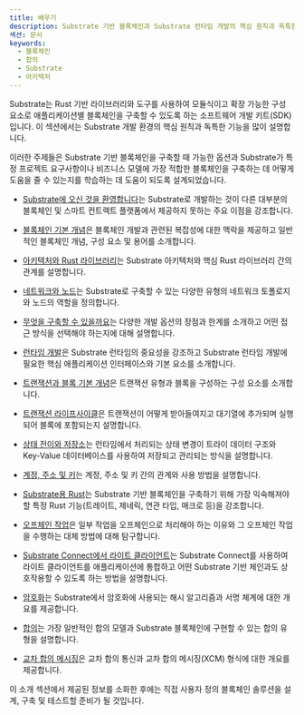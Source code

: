 ```yaml
---
title: 배우기
description: Substrate 기반 블록체인과 Substrate 런타임 개발의 핵심 원칙과 독특한 기능을 설명합니다.
섹션: 문서
keywords:
  - 블록체인
  - 합의
  - Substrate
  - 아키텍처
---
```


Substrate는 Rust 기반 라이브러리와 도구를 사용하여 모듈식이고 확장 가능한 구성 요소로 애플리케이션별 블록체인을 구축할 수 있도록 하는 소프트웨어 개발 키트(SDK)입니다.
이 섹션에서는 Substrate 개발 환경의 핵심 원칙과 독특한 기능을 많이 설명합니다.

이러한 주제들은 Substrate 기반 블록체인을 구축할 때 가능한 옵션과 Substrate가 특정 프로젝트 요구사항이나 비즈니스 모델에 가장 적합한 블록체인을 구축하는 데 어떻게 도움을 줄 수 있는지를 학습하는 데 도움이 되도록 설계되었습니다.

- [Substrate에 오신 것을 환영합니다](/learn/welcome-to-substrate/)는 Substrate로 개발하는 것이 다른 대부분의 블록체인 및 스마트 컨트랙트 플랫폼에서 제공하지 못하는 주요 이점을 강조합니다.

- [블록체인 기본 개념](/learn/blockchain-basics/)은 블록체인 개발과 관련된 복잡성에 대한 맥락을 제공하고 일반적인 블록체인 개념, 구성 요소 및 용어를 소개합니다.

- [아키텍처와 Rust 라이브러리](/learn/architecture/)는 Substrate 아키텍처와 핵심 Rust 라이브러리 간의 관계를 설명합니다.

- [네트워크와 노드](/learn/networks-and-nodes/)는 Substrate로 구축할 수 있는 다양한 유형의 네트워크 토폴로지와 노드의 역할을 정의합니다.

- [무엇을 구축할 수 있을까요](/learn/what-can-you-build/)는 다양한 개발 옵션의 장점과 한계를 소개하고 어떤 접근 방식을 선택해야 하는지에 대해 설명합니다.

- [런타임 개발](/learn/runtime-development/)은 Substrate 런타임의 중요성을 강조하고 Substrate 런타임 개발에 필요한 핵심 애플리케이션 인터페이스와 기본 요소를 소개합니다.

- [트랜잭션과 블록 기본 개념](/learn/transaction-types/)은 트랜잭션 유형과 블록을 구성하는 구성 요소를 소개합니다.

- [트랜잭션 라이프사이클](/learn/transaction-lifecycle/)은 트랜잭션이 어떻게 받아들여지고 대기열에 추가되며 실행되어 블록에 포함되는지 설명합니다.

- [상태 전이와 저장소](/learn/state-transitions-and-storage/)는 런타임에서 처리되는 상태 변경이 트라이 데이터 구조와 Key-Value 데이터베이스를 사용하여 저장되고 관리되는 방식을 설명합니다.

- [계정, 주소 및 키](/learn/accounts-addresses-keys/)는 계정, 주소 및 키 간의 관계와 사용 방법을 설명합니다.

- [Substrate용 Rust](/learn/rust-basics/)는 Substrate 기반 블록체인을 구축하기 위해 가장 익숙해져야 할 특정 Rust 기능(트레이트, 제네릭, 연관 타입, 매크로 등)을 강조합니다.

- [오프체인 작업](/learn/offchain-operations/)은 일부 작업을 오프체인으로 처리해야 하는 이유와 그 오프체인 작업을 수행하는 대체 방법에 대해 탐구합니다.

- [Substrate Connect에서 라이트 클라이언트](/learn/light-clients-in-substrate-connect/)는 Substrate Connect를 사용하여 라이트 클라이언트를 애플리케이션에 통합하고 어떤 Substrate 기반 체인과도 상호작용할 수 있도록 하는 방법을 설명합니다.

- [암호화](/learn/cryptography)는 Substrate에서 암호화에 사용되는 해시 알고리즘과 서명 체계에 대한 개요를 제공합니다.

- [합의](/learn/consensus/)는 가장 일반적인 합의 모델과 Substrate 블록체인에 구현할 수 있는 합의 유형을 설명합니다.

- [교차 합의 메시징](/learn/xcm-communication/)은 교차 합의 통신과 교차 합의 메시징(XCM) 형식에 대한 개요를 제공합니다.

이 소개 섹션에서 제공된 정보를 소화한 후에는 직접 사용자 정의 블록체인 솔루션을 설계, 구축 및 테스트할 준비가 될 것입니다.